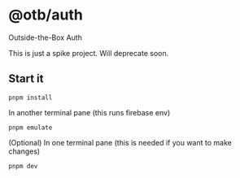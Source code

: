 # @otb/auth
Outside-the-Box Auth

This is just a spike project.  Will deprecate soon.


## Start it
```
pnpm install
```

In another terminal pane (this runs firebase env)
```
pnpm emulate
```

(Optional) In one terminal pane (this is needed if you want to make changes)
```
pnpm dev
```

